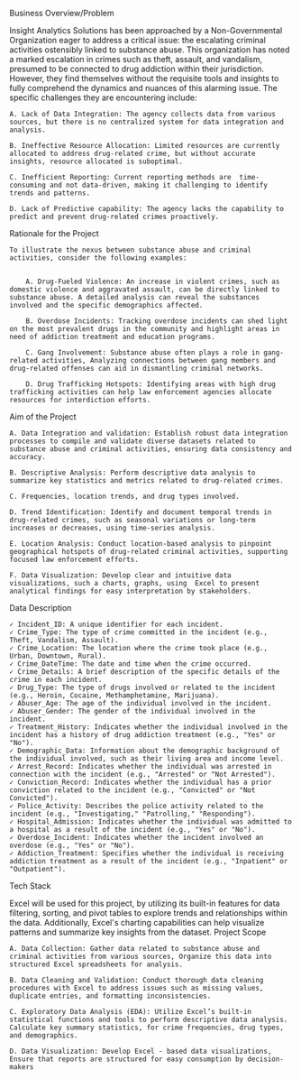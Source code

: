  Business Overview/Problem

Insight Analytics Solutions has been approached by a Non-Governmental Organization eager to address a critical issue: the escalating criminal activities ostensibly linked to substance abuse. This organization has noted a marked escalation in crimes such as theft, assault, and vandalism, presumed to be connected to drug addiction within their jurisdiction. However, they find themselves without the requisite tools and insights to fully comprehend the dynamics and nuances of this alarming issue. The specific challenges they are encountering include:

 

    A. Lack of Data Integration: The agency collects data from various sources, but there is no centralized system for data integration and analysis.
     
    B. Ineffective Resource Allocation: Limited resources are currently allocated to address drug-related crime, but without accurate insights, resource allocated is suboptimal.
     
    C. Inefficient Reporting: Current reporting methods are  time-consuming and not data-driven, making it challenging to identify trends and patterns.
     
    D. Lack of Predictive capability: The agency lacks the capability to predict and prevent drug-related crimes proactively.

Rationale for the Project

    To illustrate the nexus between substance abuse and criminal activities, consider the following examples:

     
        A. Drug-Fueled Violence: An increase in violent crimes, such as domestic violence and aggravated assault, can be directly linked to substance abuse. A detailed analysis can reveal the substances involved and the specific demographics affected.
         
        B. Overdose Incidents: Tracking overdose incidents can shed light on the most prevalent drugs in the community and highlight areas in need of addiction treatment and education programs.
         
        C. Gang Involvement: Substance abuse often plays a role in gang-related activities, Analyzing connections between gang members and drug-related offenses can aid in dismantling criminal networks.
         
        D. Drug Trafficking Hotspots: Identifying areas with high drug trafficking activities can help law enforcement agencies allocate resources for interdiction efforts.

     

Aim of the Project

    A. Data Integration and validation: Establish robust data integration processes to compile and validate diverse datasets related to substance abuse and criminal activities, ensuring data consistency and accuracy.
     
    B. Descriptive Analysis: Perform descriptive data analysis to summarize key statistics and metrics related to drug-related crimes.
     
    C. Frequencies, location trends, and drug types involved.
     
    D. Trend Identification: Identify and document temporal trends in drug-related crimes, such as seasonal variations or long-term increases or decreases, using time-series analysis.
     
    E. Location Analysis: Conduct location-based analysis to pinpoint geographical hotspots of drug-related criminal activities, supporting focused law enforcement efforts.
     
    F. Data Visualization: Develop clear and intuitive data visualizations, such a charts, graphs, using  Excel to present analytical findings for easy interpretation by stakeholders.

Data Description

    ✓ Incident_ID: A unique identifier for each incident.
    ✓ Crime_Type: The type of crime committed in the incident (e.g., Theft, Vandalism, Assault).
    ✓ Crime_Location: The location where the crime took place (e.g., Urban, Downtown, Rural).
    ✓ Crime_DateTime: The date and time when the crime occurred.
    ✓ Crime_Details: A brief description of the specific details of the crime in each incident.
    ✓ Drug_Type: The type of drugs involved or related to the incident (e.g., Heroin, Cocaine, Methamphetamine, Marijuana).
    ✓ Abuser_Age: The age of the individual involved in the incident.
    ✓ Abuser_Gender: The gender of the individual involved in the incident.
    ✓ Treatment_History: Indicates whether the individual involved in the incident has a history of drug addiction treatment (e.g., "Yes" or "No").
    ✓ Demographic_Data: Information about the demographic background of the individual involved, such as their living area and income level.
    ✓ Arrest_Record: Indicates whether the individual was arrested in connection with the incident (e.g., "Arrested" or "Not Arrested").
    ✓ Conviction_Record: Indicates whether the individual has a prior conviction related to the incident (e.g., "Convicted" or "Not Convicted").
    ✓ Police_Activity: Describes the police activity related to the incident (e.g., "Investigating," "Patrolling," "Responding").
    ✓ Hospital_Admission: Indicates whether the individual was admitted to a hospital as a result of the incident (e.g., "Yes" or "No").
    ✓ Overdose_Incident: Indicates whether the incident involved an overdose (e.g., "Yes" or "No").
    ✓ Addiction_Treatment: Specifies whether the individual is receiving addiction treatment as a result of the incident (e.g., "Inpatient" or "Outpatient").

Tech Stack

Excel will be used for this project, by utilizing its built-in features for data filtering, sorting, and pivot tables to explore trends and relationships within the data. Additionally, Excel's charting capabilities can help visualize patterns and summarize key insights from the dataset.
Project Scope

    A. Data Collection: Gather data related to substance abuse and criminal activities from various sources, Organize this data into structured Excel spreadsheets for analysis.
     
    B. Data Cleaning and Validation: Conduct thorough data cleaning procedures with Excel to address issues such as missing values, duplicate entries, and formatting inconsistencies.
     
    C. Exploratory Data Analysis (EDA): Utilize Excel’s built-in statistical functions and tools to perform descriptive data analysis. Calculate key summary statistics, for crime frequencies, drug types, and demographics.
     
    D. Data Visualization: Develop Excel - based data visualizations, Ensure that reports are structured for easy consumption by decision-makers
